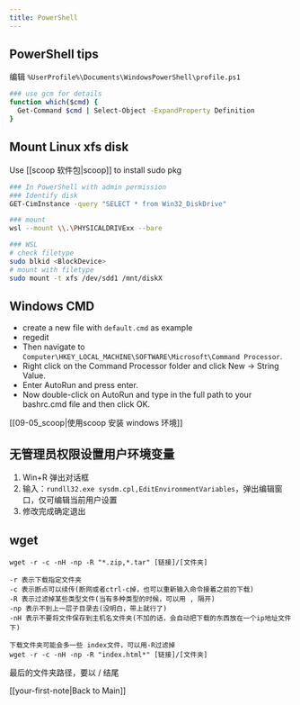 ```yaml
---
title: PowerShell
---
```


## PowerShell tips

编辑 ``%UserProfile%\Documents\WindowsPowerShell\profile.ps1``

```sh
### use gcm for details
function which($cmd) {
  Get-Command $cmd | Select-Object -ExpandProperty Definition
}
```

## Mount Linux xfs disk
Use [[scoop 软件包|scoop]] to install sudo pkg

```sh
### In PowerShell with admin permission
### Identify disk
GET-CimInstance -query "SELECT * from Win32_DiskDrive"

### mount
wsl --mount \\.\PHYSICALDRIVExx --bare

### WSL
# check filetype
sudo blkid <BlockDevice>
# mount with filetype
sudo mount -t xfs /dev/sdd1 /mnt/diskX
```

## Windows CMD
- create a new file with ``default.cmd`` as example
- regedit 
- Then navigate to ``Computer\HKEY_LOCAL_MACHINE\SOFTWARE\Microsoft\Command Processor``.
- Right click on the Command Processor folder and click New -> String Value.
- Enter AutoRun and press enter.
- Now double-click on AutoRun and type in the full path to your bashrc.cmd file and then click OK.

[[09-05_scoop|使用scoop 安装 windows 环境]]

## 无管理员权限设置用户环境变量
1. Win+R 弹出对话框
2. 输入：``rundll32.exe sysdm.cpl,EditEnvironmentVariables``，弹出编辑窗口，仅可编辑当前用户设置
3. 修改完成确定退出

## wget
```
wget -r -c -nH -np -R "*.zip,*.tar" [链接]/[文件夹]

-r 表示下载指定文件夹
-c 表示断点可以续传(断网或者ctrl-c掉，也可以重新输入命令接着之前的下载)
-R 表示过滤掉某些类型文件(当有多种类型的时候，可以用 , 隔开)
-np 表示不到上一层子目录去(没明白，带上就行了)
-nH 表示不要将文件保存到主机名文件夹(不加的话，会自动把下载的东西放在一个ip地址文件下)

下载文件夹可能会多一些 index文件，可以用-R过滤掉
wget -r -c -nH -np -R "index.html*" [链接]/[文件夹]
```

最后的文件夹路径，要以 / 结尾

[[your-first-note|Back to Main]]
